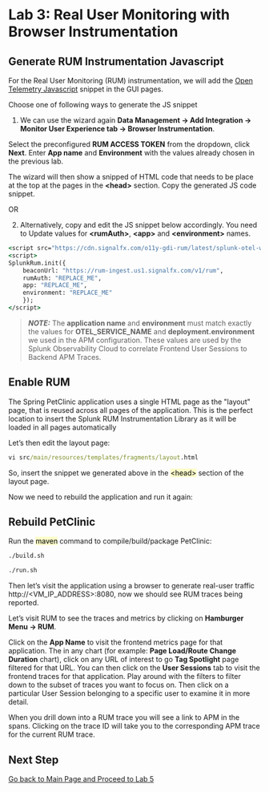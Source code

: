 # Lab 3: Real User Monitoring with Browser Instrumentation

## Generate RUM Instrumentation Javascript 

For the Real User Monitoring (RUM) instrumentation, we will add
the [Open Telemetry Javascript](https://github.com/signalfx/splunk-otel-js-web) snippet in the GUI pages. 

Choose one of following ways to generate the JS snippet

1. We can use the wizard again **Data Management → Add Integration → Monitor User Experience tab → Browser Instrumentation**.

Select the preconfigured **RUM ACCESS TOKEN** from the dropdown, click **Next**. Enter **App name** and **Environment** with the values already chosen in the previous lab.

The wizard will then show a snipped of HTML code that needs to be place at the top at the pages in the **&lt;head&gt;** section. 
Copy the generated JS code snippet.

OR

2. Alternatively, copy and edit the JS snippet below accordingly. You need to
Update values for **&lt;rumAuth&gt;**, **&lt;app&gt;** and **&lt;environment&gt;** names.

```cmd
<script src="https://cdn.signalfx.com/o11y-gdi-rum/latest/splunk-otel-web.js" crossorigin="anonymous"></script>
<script>
SplunkRum.init({
    beaconUrl: "https://rum-ingest.us1.signalfx.com/v1/rum",
    rumAuth: "REPLACE_ME",
    app: "REPLACE_ME",
    environment: "REPLACE_ME"
    });
</script>
```

> **_NOTE:_**  The **application name** and **environment** must match exactly the values for **OTEL_SERVICE_NAME** and **deployment.environment** we used in the APM configuration. 
> These values are used by the Splunk Observability Cloud to correlate Frontend User Sessions to Backend APM Traces.

## Enable RUM

The Spring PetClinic application uses a single HTML page as the "layout" page, that is reused across all pages of the
application. This is the perfect location to insert the Splunk RUM Instrumentation Library as it will be loaded in all
pages automatically

Let’s then edit the layout page:

```cmd
vi src/main/resources/templates/fragments/layout.html
```

So, insert the snippet we generated above in the <mark style="background-color: #FDFDC9">&lt;head&gt;</mark> section of the layout page. 

Now we need to rebuild the application and run it again:

## Rebuild PetClinic

Run the <mark style="background-color: #FDFDC9">maven</mark> command to compile/build/package PetClinic:

```cmd
./build.sh
```

```cmd
./run.sh
```

Then let’s visit the application using a browser to generate real-user traffic http://&lt;VM_IP_ADDRESS&gt;:8080, now we
should see RUM traces being reported.

Let’s visit RUM to see the traces and metrics by clicking on **Hamburger Menu → RUM**.

Click on the **App Name** to visit the frontend metrics page for that application. The in any chart (for example: **Page Load/Route Change Duration** chart), click on any URL of interest to go **Tag Spotlight** page filtered for that URL. You can then click on the **User Sessions** tab to visit the frontend traces for that application. Play around with the filters to filter down to the subset of traces you want to focus on. Then click on a particular User Session belonging to a specific user to examine it in more detail.

When you drill down into a RUM trace you will see a link to APM in the spans. Clicking on the trace ID will take you to
the corresponding APM trace for the current RUM trace.

## Next Step

[Go back to Main Page and Proceed to Lab 5](README.md)